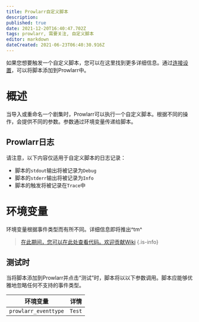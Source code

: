 ```yaml
---
title: Prowlarr自定义脚本
description: 
published: true
date: 2021-12-20T16:40:47.702Z
tags: prowlarr, 需要关注, 自定义脚本
editor: markdown
dateCreated: 2021-06-23T06:40:30.916Z
---
```


如果您想要触发一个自定义脚本，您可以在这里找到更多详细信息。通过[连接设置](/prowlarr/settings#connections)，可以将脚本添加到Prowlarr中。

# 概述

当导入或重命名一个剧集时，Prowlarr可以执行一个自定义脚本。根据不同的操作，会提供不同的参数。参数通过环境变量传递给脚本。

## Prowlarr日志

请注意，以下内容仅适用于自定义脚本的日志记录：

- 脚本的`stdout`输出将被记录为`Debug`
- 脚本的`stderr`输出将被记录为`Info`
- 脚本的触发将被记录在`Trace`中

# 环境变量

环境变量根据事件类型而有所不同。详细信息即将推出^tm^

> [在此期间，您可以在此处查看代码。欢迎贡献Wiki](https://github.com/Prowlarr/Prowlarr/blob/develop/src/NzbDrone.Core/Notifications/CustomScript/CustomScript.cs)
{.is-info}

## 测试时

当将脚本添加到Prowlarr并点击“测试”时，脚本将以以下参数调用。脚本应能够优雅地忽略任何不支持的事件类型。

| 环境变量 | 详情 |
| -------- | ---- |
| `prowlarr_eventtype` | `Test` |